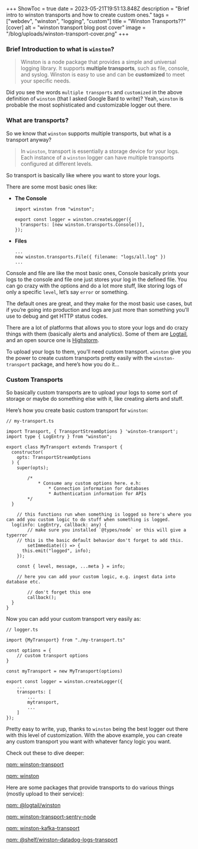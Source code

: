 +++
ShowToc = true
date = 2023-05-21T19:51:13.848Z
description = "Brief intro to winston transports and how to create custom ones."
tags = ["webdev", "winston", "logging", "custom"]
title = "Winston Transports??"
[cover]
alt = "winston transport blog post cover"
image = "/blog/uploads/winston-transport-cover.png"
+++

### Brief Introduction to what is `winston`?

> Winston is a node package that provides a simple and universal logging library. It supports **multiple transports**, such as file, console, and syslog. Winston is easy to use and can be **customized** to meet your specific needs.

Did you see the words `multiple transports` and `customized` in the above definition of `winston` (that I asked Google Bard to write)? Yeah, `winston` is probable the most sophisticated and customizable logger out there.

### What are transports?

So we know that `winston` supports multiple transports, but what is a transport anyway?

> In `winston`, transport is essentially a storage device for your logs. Each instance of a `winston` logger can have multiple transports configured at different levels.

So transport is basically like where you want to store your logs.

There are some most basic ones like:

- **The Console**

  ```tsx
  import winston from "winston";

  export const logger = winston.createLogger({
    transports: [new winston.transports.Console()],
  });
  ```

- **Files**
  ```tsx
  ...
  new winston.transports.File({ filename: "logs/all.log" })
  ...
  ```

Console and file are like the most basic ones, Console basically prints your logs to the console and file one just stores your log in the defined file. You can go crazy with the options and do a lot more stuff, like storing logs of only a specific `level`, let’s say `error` or something.

The default ones are great, and they make for the most basic use cases, but if you’re going into production and logs are just more than something you’ll use to debug and get HTTP status codes.

There are a lot of platforms that allows you to store your logs and do crazy things with them (basically alerts and analytics). Some of them are [Logtail](https://betterstack.com/logtail), and an open source one is [Highstorm](https://highstorm.app).

To upload your logs to them, you’ll need custom transport. `winston` give you the power to create custom transports pretty easily with the `winston-transport` package, and here’s how you do it…

### Custom Transports

So basically custom transports are to upload your logs to some sort of storage or maybe do something else with it, like creating alerts and stuff.

Here’s how you create basic custom transport for `winston`:

```tsx
// my-transport.ts

import Transport, { TransportStreamOptions } 'winston-transport';
import type { LogEntry } from "winston";

export class MyTransport extends Transport {
  constructor(
    opts: TransportStreamOptions
  ) {
    super(opts);

		/*
			* Consume any custom options here. e.h:
				* Connection information for databases
				* Authentication information for APIs
		*/
  }

	// this functions run when something is logged so here's where you can add you custom logic to do stuff when something is logged.
  log(info: LogEntry, callback: any) {
		// make sure you installed `@types/node` or this will give a typerror
    // this is the basic default behavior don't forget to add this.
		setImmediate(() => {
      this.emit("logged", info);
    });

    const { level, message, ...meta } = info;

    // here you can add your custom logic, e.g. ingest data into database etc.

		// don't forget this one
		callback();
  }
}
```

Now you can add your custom transport very easily as:

```tsx
// logger.ts

import {MyTransport} from "./my-transport.ts"

const options = {
	// custom transport options
}

const myTransport = new MyTransport(options)

export const logger = winston.createLogger({
	...
	transports: [
		...
		mytransport,
		...
	]
});
```

Pretty easy to write, yup, thanks to `winston` being the best logger out there with this level of customization. With the above example, you can create any custom transport you want with whatever fancy logic you want.

Check out these to dive deeper:

[npm: winston-transport](https://www.npmjs.com/package/winston-transport)

[npm: winston](https://www.npmjs.com/package/winston)

Here are some packages that provide transports to do various things (mostly upload to their service):

[npm: @logtail/winston](https://www.npmjs.com/package/@logtail/winston)

[npm: winston-transport-sentry-node](https://www.npmjs.com/package/winston-transport-sentry-node)

[npm: winston-kafka-transport](https://www.npmjs.com/package/winston-kafka-transport)

[npm: @shelf/winston-datadog-logs-transport](https://www.npmjs.com/package/@shelf/winston-datadog-logs-transport)
